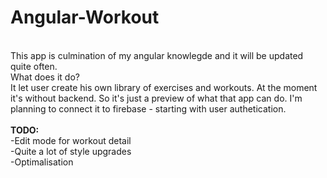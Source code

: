 # Angular-Workout
<br>
This app is culmination of my angular knowlegde and it will be updated quite often.
<br>
What does it do?
<br>
It let user create his own library of exercises and workouts.
At the moment it's without backend. So it's just a preview of what that app can do.
I'm planning to connect it to firebase - starting with user authetication.
<br>
<br>
<b>TODO:</b><br>
-Edit mode for workout detail<br>
-Quite a lot of style upgrades<br>
-Optimalisation<br>
